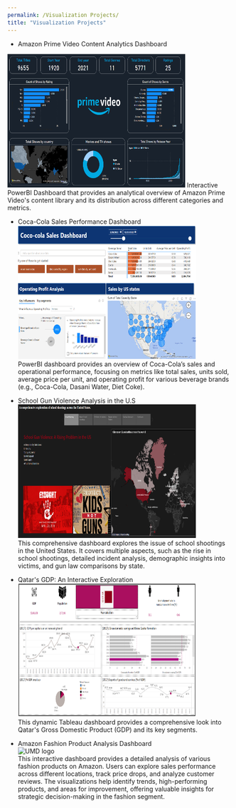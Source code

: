 ```yaml
---
permalink: /Visualization Projects/
title: "Visualization Projects"
---
```


- Amazon Prime Video Content Analytics Dashboard  
 <img src="/assets/images/Amazon Prime.png" alt="UMD logo" width="400" height="300">  
  Interactive PowerBI Dashboard that provides an analytical overview of Amazon Prime Video's content library and its distribution across different categories and metrics.
  
- Coca-Cola Sales Performance Dashboard  
   <img src="/assets/images/Coco Cola Sales.png" alt="UMD logo" width="400" height="300">  
  PowerBI dashboard provides an overview of Coca-Cola’s sales and operational performance, focusing on metrics like total sales, units sold, average price per unit, and operating profit for various beverage brands (e.g., Coca-Cola, Dasani Water, Diet Coke).
   
- School Gun Violence Analysis in the U.S  
   <img src="/assets/images/School shootings.png" alt="UMD logo" width="400" height="300">    
  This comprehensive dashboard explores the issue of school shootings in the United States. It covers multiple aspects, such as the rise in school shootings, detailed incident analysis, demographic insights into victims, and gun law comparisons by state.
  
- Qatar's GDP: An Interactive Exploration  
   <img src="/assets/images/Qatar GDP.png" alt="UMD logo" width="400" height="300">      
  This dynamic Tableau dashboard provides a comprehensive look into Qatar's Gross Domestic Product (GDP) and its key segments.
  
- Amazon Fashion Product Analysis Dashboard  
  <img src="/assets/images/Amazon.png.png" alt="UMD logo" width="400" height="300">      
  This interactive dashboard provides a detailed analysis of various fashion products on Amazon. Users can explore sales performance across different locations, track price drops, and analyze customer reviews. The visualizations help identify trends, high-performing products, and areas for improvement, offering valuable insights for strategic decision-making in the fashion segment.
